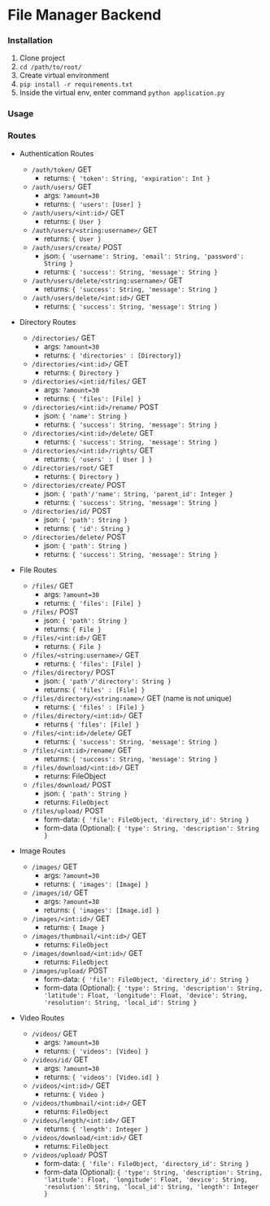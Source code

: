 # File Manager Backend

### Installation
1. Clone project
2. `cd /path/to/root/`
3. Create virtual environment
4. `pip install -r requirements.txt` 
5. Inside the virtual env, enter command `python application.py`

### Usage 

### Routes
+ Authentication Routes
  + `/auth/token/` GET
    + returns: `{ 'token': String, 'expiration': Int }`
  + `/auth/users/` GET
    + args: `?amount=30`
    + returns: `{ 'users': [User] }`
  + `/auth/users/<int:id>/` GET
    + returns: `{ User }`
  + `/auth/users/<string:username>/` GET
    + returns: `{ User }`
  + `/auth/users/create/` POST
    + json: `{ 'username': String, 'email': String, 'password': String }`
    + returns: `{ 'success': String, 'message': String }`
  + `/auth/users/delete/<string:username>/` GET
    + returns: `{ 'success': String, 'message': String }`
  + `/auth/users/delete/<int:id>/` GET
    + returns: `{ 'success': String, 'message': String }`
    
+ Directory Routes
  + `/directories/` GET
    + args: `?amount=30`
    + returns: `{ 'directories' : [Directory]}`
  + `/directories/<int:id>/` GET
    + returns: `{ Directory }`
  + `/directories/<int:id/files/` GET
    + args: `?amount=30`
    + returns: `{ 'files': [File] }`
  + `/directories/<int:id>/rename/` POST
    + json: `{ 'name': String }`
    + returns: `{ 'success': String, 'message': String }`
  + `/directories/<int:id>/delete/` GET
    + returns: `{ 'success': String, 'message': String }`
  + `/directories/<int:id>/rights/` GET
    + returns: `{ 'users' : [ User ] }`
  + `/directories/root/` GET
    + returns: `{ Directory }`
  + `/directories/create/` POST
    + json: `{ 'path'/'name': String, 'parent_id': Integer }`
    + returns: `{ 'success': String, 'message': String }`
  + `/directories/id/` POST
    + json: `{ 'path': String }`
    + returns: `{ 'id': String }`
  + `/directories/delete/` POST
    + json: `{ 'path': String }` 
    + returns: `{ 'success': String, 'message': String }`
    
+ File Routes
  + `/files/` GET
    + args: `?amount=30`
    + returns: `{ 'files': [File] }`
  + `/files/` POST
    + json: `{ 'path': String }`
    + returns: `{ File }`
  + `/files/<int:id>/` GET
    + returns: `{ File }`
  + `/files/<string:username>/` GET
    + returns: `{ 'files': [File] }`
  + `/files/directory/` POST
    + json: `{ 'path'/'directory': String }`
    + returns: `{ 'files' : [File] }`
  + `/files/directory/<string:name>/` GET (name is not unique)
    + returns: `{ 'files' : [File] }`
  + `/files/directory/<int:id>/` GET
    + returns `{ 'files': [File] }`
  + `/files/<int:id>/delete/` GET
    + returns: `{ 'success': String, 'message': String }`
  + `/files/<int:id>/rename/` GET
    + returns: `{ 'success': String, 'message': String }`
  + `/files/download/<int:id>/` GET
    + returns: FileObject
  + `/files/download/` POST
    + json: `{ 'path': String }`
    + returns: `FileObject`
  + `/files/upload/` POST
    + form-data: `{ 'file': FileObject, 'directory_id': String }`
    + form-data (Optional): `{ 'type': String, 'description': String }`
   
+ Image Routes
  + `/images/` GET
    + args: `?amount=30`
    + returns: `{ 'images': [Image] }`
  + `/images/id/` GET
    + args: `?amount=30`
    + returns: `{ 'images': [Image.id] }`
  + `/images/<int:id>/` GET
    + returns: `{ Image }`
  + `/images/thumbnail/<int:id>/` GET
    + returns: `FileObject`
  + `/images/download/<int:id>/` GET
    + returns: `FileObject`
  + `/images/upload/` POST
    + form-data: `{ 'file': FileObject, 'directory_id': String }`
    + form-data (Optional): `{ 'type': String, 'description': String, 'latitude': Float, 'longitude': Float, 'device': String, 'resolution': String, 'local_id': String }`
    
+ Video Routes
  + `/videos/` GET
    + args: `?amount=30`
    + returns: `{ 'videos': [Video] }`
  + `/videos/id/` GET
    + args: `?amount=30`
    + returns: `{ 'videos': [Video.id] }`
  + `/videos/<int:id>/` GET
    + returns: `{ Video }`
  + `/videos/thumbnail/<int:id>/` GET
    + returns: `FileObject`
  + `/videos/length/<int:id>/` GET
    + returns: `{ 'length': Integer }`
  + `/videos/download/<int:id>/` GET
    + returns: `FileObject`
  + `/videos/upload/` POST
    + form-data: `{ 'file': FileObject, 'directory_id': String }`
    + form-data (Optional): `{ 'type': String, 'description': String, 'latitude': Float, 'longitude': Float, 'device': String, 'resolution': String, 'local_id': String, 'length': Integer }`

